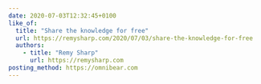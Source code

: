 ```yaml
---
date: 2020-07-03T12:32:45+0100
like_of:
  title: "Share the knowledge for free"
  url: https://remysharp.com/2020/07/03/share-the-knowledge-for-free
  authors:
    - title: "Remy Sharp"
      url: https://remysharp.com
posting_method: https://omnibear.com
---
```

